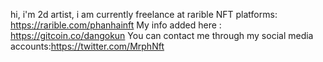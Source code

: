 hi, i'm 2d artist, i am currently freelance at rarible NFT platforms: https://rarible.com/phanhainft 
My info added here : https://gitcoin.co/dangokun 
You can contact me through my social media accounts:https://twitter.com/MrphNft 
